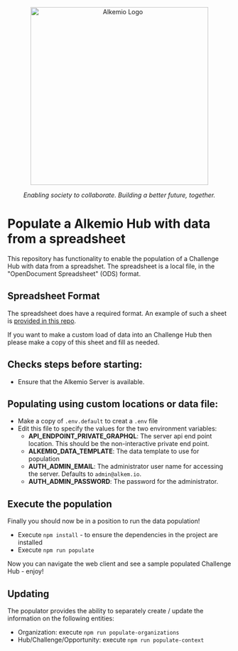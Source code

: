 <p align="center">
  <a href="https://alkemio.foundation/" target="blank"><img src="https://alkemio.foundation/uploads/logos/alkemio-logo.svg" width="400" alt="Alkemio Logo" /></a>
</p>
<p align="center"><i>Enabling society to collaborate. Building a better future, together.</i></p>

# Populate a Alkemio Hub with data from a spreadsheet

This repository has functionality to enable the population of a Challenge Hub with data from a spreadshet. The spreadsheet is a local file, in the "OpenDocument Spreadsheet" (ODS) format.

## Spreadsheet Format

The spreadsheet does have a required format. An example of such a sheet is [provided in this repo](https://github.com/alkem-io/populator/blob/develop/alkemio-sdgs.ods).

If you want to make a custom load of data into an Challenge Hub then please make a copy of this sheet and fill as needed.

## Checks steps before starting:

- Ensure that the Alkemio Server is available.

## Populating using custom locations or data file:

- Make a copy of `.env.default` to creat a `.env` file
- Edit this file to specify the values for the two environment variables:
  - **API_ENDPOINT_PRIVATE_GRAPHQL**: The server api end point location. This should be the non-interactive private end point.
  - **ALKEMIO_DATA_TEMPLATE**: The data template to use for population
  - **AUTH_ADMIN_EMAIL**: The administrator user name for accessing the server. Defaults to `admin@alkem.io`.
  - **AUTH_ADMIN_PASSWORD**: The password for the administrator.

## Execute the population

Finally you should now be in a position to run the data population!

- Execute `npm install` - to ensure the dependencies in the project are installed
- Execute `npm run populate`

Now you can navigate the web client and see a sample populated Challenge Hub - enjoy!

## Updating
The populator provides the ability to separately create / update the information on the following entities:

- Organization: execute `npm run populate-organizations`
- Hub/Challenge/Opportunity: execute `npm run populate-context`
